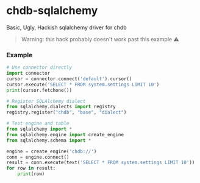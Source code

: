 # chdb-sqlalchemy
Basic, Ugly, Hackish sqlalchemy driver for chdb

> Warning: this hack probably doesn't work past this example ⚠️ 

### Example
```python
# Use connector directly
import connector
cursor = connector.connect('default').cursor()
cursor.execute('SELECT * FROM system.settings LIMIT 10')
print(cursor.fetchone())

# Register SQLAlchemy dialect
from sqlalchemy.dialects import registry
registry.register("chdb", "base", "dialect")

# Test engine and table
from sqlalchemy import *
from sqlalchemy.engine import create_engine
from sqlalchemy.schema import *

engine = create_engine('chdb://')
conn = engine.connect()
result = conn.execute(text('SELECT * FROM system.settings LIMIT 10'))
for row in result:
    print(row)
```
